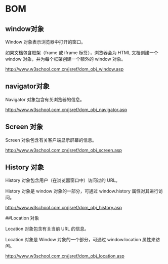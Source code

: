 # BOM

## window对象

Window 对象表示浏览器中打开的窗口。

如果文档包含框架（frame 或 iframe 标签），浏览器会为 HTML 文档创建一个 window 对象，并为每个框架创建一个额外的 window 对象。

http://www.w3school.com.cn/jsref/dom_obj_window.asp

## navigator对象

Navigator 对象包含有关浏览器的信息。

http://www.w3school.com.cn/jsref/dom_obj_navigator.asp

## Screen 对象

Screen 对象包含有关客户端显示屏幕的信息。

http://www.w3school.com.cn/jsref/dom_obj_screen.asp

## History 对象

History 对象包含用户（在浏览器窗口中）访问过的 URL。

History 对象是 window 对象的一部分，可通过 window.history 属性对其进行访问。

http://www.w3school.com.cn/jsref/dom_obj_history.asp

##Location 对象

Location 对象包含有关当前 URL 的信息。

Location 对象是 Window 对象的一个部分，可通过 window.location 属性来访问。

http://www.w3school.com.cn/jsref/dom_obj_location.asp